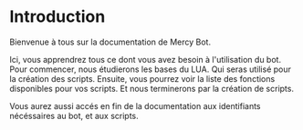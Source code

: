 # Introduction

Bienvenue à tous sur la documentation de Mercy Bot.

Ici, vous apprendrez tous ce dont vous avez besoin à l'utilisation du bot.
Pour commencer, nous étudierons les bases du LUA. Qui seras utilisé pour la création des scripts.
Ensuite, vous pourrez voir la liste des fonctions disponibles pour vos scripts.
Et nous terminerons par la création de scripts.

Vous aurez aussi accés en fin de la documentation aux identifiants nécéssaires au bot, et aux scripts.
